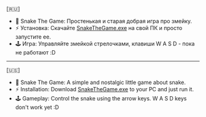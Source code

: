 [🇷🇺]
+ 🐍 Snake The Game: Простенькая и старая добрая игра про змейку.
+ ⚡ Установка: Скачайте [SnakeTheGame.exe](https://github.com/ToxaEagle123/SnakeGame/releases) на свой ПК и просто запустите ее.
+ 🕹️ Игра: Управляйте змейкой стрелочками, клавиши W A S D - пока не работают :D

---

[🇺🇸]
+ 🐍 Snake The Game: A simple and nostalgic little game about snake.
+ ⚡ Installation: Download [SnakeTheGame.exe](https://github.com/ToxaEagle123/SnakeGame/releases) to your PC and just run it.
+ 🕹️ Gameplay: Control the snake using the arrow keys. W A S D keys don't work yet :D
